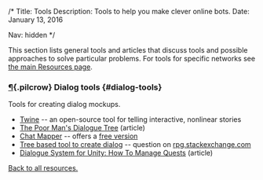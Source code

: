 /*
Title: Tools
Description: Tools to help you make clever online bots.
Date: January 13, 2016

Nav: hidden
*/

This section lists general tools and articles that discuss tools and possible approaches to solve particular problems. For tools for specific networks see [the main Resources page](/resources/#specific-resources).


### [¶](#dialog-tools){.pilcrow} Dialog tools {#dialog-tools}

Tools for creating dialog mockups.

- [Twine](http://twinery.org/) -- an open-source tool for telling interactive, nonlinear stories
- [The Poor Man's Dialogue Tree](http://etodd.io/2014/05/16/the-poor-mans-dialogue-tree/) (article)
- [Chat Mapper](http://www.chatmapper.com/features/) -- offers a [free version](http://www.chatmapper.com/pricing/)
- [Tree based tool to create dialog](http://rpg.stackexchange.com/questions/34816/tree-based-tool-to-create-dialog) -- question on [rpg.stackexchange.com](http://rpg.stackexchange.com/)
- [Dialogue System for Unity: How To Manage Quests](http://www.pixelcrushers.com/dialogue_system/manual/html/how_to_manage_quests.html#questCaseStudy) (article)

[Back to all resources.](/resources)
